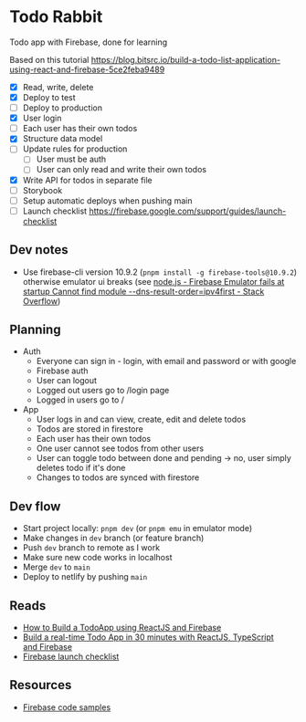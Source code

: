 # Todo Rabbit

Todo app with Firebase, done for learning

Based on this tutorial https://blog.bitsrc.io/build-a-todo-list-application-using-react-and-firebase-5ce2feba9489

- [x] Read, write, delete
- [x] Deploy to test
- [ ] Deploy to production
- [x] User login
- [ ] Each user has their own todos
- [x] Structure data model
- [ ] Update rules for production
  - [ ] User must be auth
  - [ ] User can only read and write their own todos
- [x] Write API for todos in separate file
- [ ] Storybook
- [ ] Setup automatic deploys when pushing main
- [ ] Launch checklist https://firebase.google.com/support/guides/launch-checklist

## Dev notes

- Use firebase-cli version 10.9.2 (`pnpm install -g firebase-tools@10.9.2`) otherwise emulator ui breaks (see [node.js - Firebase Emulator fails at startup Cannot find module --dns-result-order=ipv4first - Stack Overflow](https://stackoverflow.com/questions/72313155/firebase-emulator-fails-at-startup-cannot-find-module-dns-result-order-ipv4fir))

## Planning

- Auth
  - Everyone can sign in - login, with email and password or with google
  - Firebase auth
  - User can logout
  - Logged out users go to /login page
  - Logged in users go to /
- App
  - User logs in and can view, create, edit and delete todos
  - Todos are stored in firestore
  - Each user has their own todos
  - One user cannot see todos from other users
  - User can toggle todo between done and pending -> no, user simply deletes todo if it's done
  - Changes to todos are synced with firestore

## Dev flow

- Start project locally: `pnpm dev` (or `pnpm emu` in emulator mode)
- Make changes in `dev` branch (or feature branch)
- Push `dev` branch to remote as I work
- Make sure new code works in localhost
- Merge `dev` to `main`
- Deploy to netlify by pushing `main`

## Reads

- [How to Build a TodoApp using ReactJS and Firebase](https://www.freecodecamp.org/news/how-to-build-a-todo-application-using-reactjs-and-firebase/)
- [Build a real-time Todo App in 30 minutes with ReactJS, TypeScript and Firebase](https://www.sipios.com/blog-tech/build-a-real-time-todo-app-in-30-minutes-with-reactjs-typescript-and-firebase)
- [Firebase launch checklist](https://firebase.google.com/support/guides/launch-checklist)

## Resources

- [Firebase code samples](https://firebase.google.com/docs/samples)